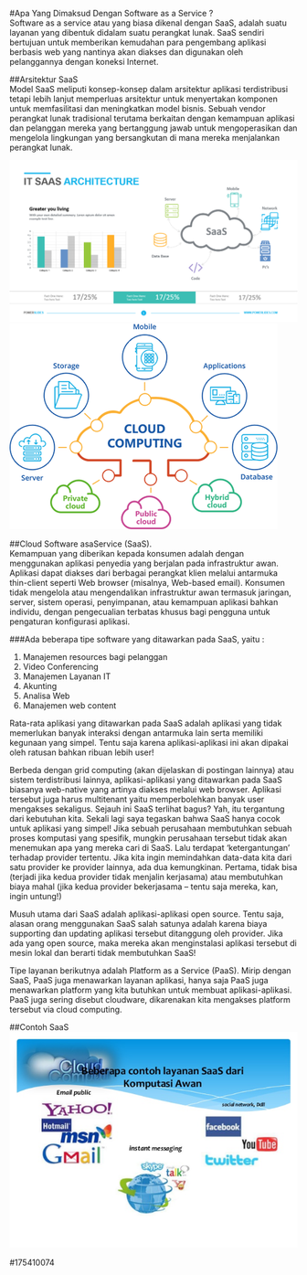 #Apa Yang Dimaksud Dengan Software as a Service ?      
Software as a service atau yang biasa dikenal dengan SaaS, adalah suatu layanan yang dibentuk didalam suatu perangkat lunak. SaaS sendiri bertujuan untuk memberikan kemudahan para pengembang aplikasi berbasis web yang nantinya akan diakses dan digunakan oleh pelanggannya dengan koneksi Internet.  

##Arsitektur SaaS    
Model SaaS meliputi konsep-konsep dalam arsitektur aplikasi terdistribusi tetapi lebih lanjut memperluas arsitektur untuk menyertakan komponen untuk memfasilitasi dan meningkatkan model
bisnis. Sebuah vendor perangkat lunak tradisional terutama berkaitan dengan kemampuan aplikasi dan pelanggan mereka yang bertanggung jawab untuk mengoperasikan dan mengelola lingkungan yang bersangkutan di mana mereka menjalankan perangkat lunak.   

![1](image/1.png)  
![2](image/2.png)    

##Cloud Software asaService (SaaS).  
Kemampuan yang diberikan kepada konsumen adalah dengan menggunakan aplikasi penyedia yang berjalan pada infrastruktur awan. Aplikasi dapat diakses dari berbagai perangkat klien
melalui antarmuka thin-client seperti Web browser (misalnya, Web-based email). Konsumen tidak mengelola atau mengendalikan infrastruktur awan termasuk jaringan, server, sistem operasi, penyimpanan, atau kemampuan aplikasi bahkan individu, dengan
pengecualian terbatas khusus bagi pengguna untuk pengaturan konfigurasi aplikasi.  

###Ada beberapa tipe software yang ditawarkan pada SaaS, yaitu :  
1. Manajemen resources bagi pelanggan
2. Video Conferencing
3. Manajemen Layanan IT
4. Akunting
5. Analisa Web
6. Manajemen web content  

Rata-rata aplikasi yang ditawarkan pada SaaS adalah aplikasi yang tidak memerlukan banyak interaksi dengan antarmuka lain serta memiliki kegunaan yang simpel. Tentu saja karena aplikasi-aplikasi ini akan dipakai oleh ratusan bahkan ribuan lebih user!  

Berbeda dengan grid computing (akan dijelaskan di postingan lainnya) atau sistem terdistribusi lainnya, aplikasi-aplikasi yang ditawarkan pada SaaS biasanya web-native yang artinya diakses melalui web browser. Aplikasi tersebut juga harus multitenant yaitu memperbolehkan banyak user mengakses sekaligus.
Sejauh ini SaaS terlihat bagus? Yah, itu tergantung dari kebutuhan kita. Sekali lagi saya tegaskan bahwa SaaS hanya cocok untuk aplikasi yang simpel! Jika sebuah perusahaan membutuhkan sebuah proses komputasi yang spesifik, mungkin perusahaan tersebut tidak akan menemukan apa yang mereka cari di SaaS. Lalu terdapat ‘ketergantungan’ terhadap provider tertentu. Jika kita ingin memindahkan data-data kita dari satu provider ke provider lainnya, ada dua kemungkinan. Pertama, tidak bisa (terjadi jika kedua provider tidak menjalin kerjasama) atau membutuhkan biaya mahal (jika kedua provider bekerjasama – tentu saja mereka, kan, ingin untung!)  

Musuh utama dari SaaS adalah aplikasi-aplikasi open source. Tentu saja, alasan orang menggunakan SaaS salah satunya adalah karena biaya supporting dan updating aplikasi tersebut ditanggung oleh provider. Jika ada yang open source, maka mereka akan menginstalasi aplikasi tersebut di mesin lokal dan berarti tidak membutuhkan SaaS!  

Tipe layanan berikutnya adalah Platform as a Service (PaaS). Mirip dengan SaaS, PaaS juga menawarkan layanan aplikasi, hanya saja PaaS juga menawarkan platform yang kita butuhkan untuk membuat aplikasi-aplikasi. PaaS juga sering disebut cloudware, dikarenakan kita mengakses platform tersebut via cloud computing.  

##Contoh SaaS  
![3](image/3.jpg)     

#175410074 